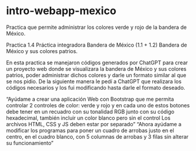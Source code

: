 # intro-webapp-mexico
Practica que permite administrar los colores verde y rojo de la bandera de  México.

Practica 1.4 Práctica integradora Bandera de México (1.1 + 1.2)
Bandera de México y sus colores patrios.

En esta practica se manejaron códigos generados por ChatGPT para crear un proyecto web donde se visualizara la bandera de México y sus colores patrios, poder administrar dichos colores y darle un formato similar al que se nos pidio.
De la siguiente manera le pedí a ChatGPT que realizara los códigos necesarios y los fui modificando hasta darle el formato deseado.

“Ayúdame a crear una aplicación Web con Bootstrap que me permita controlar 2 controles de color: verde y rojo y en cada uno de estos botones debe tener en un recuadro con su tonalidad RGB junto con su código hexadecimal, también incluir un color blanco pero sin el control Los archivos HTML, CSS y JS deben estar por separado”
“Ahora ayúdame a modificar los programas para poner un cuadro de arrobas justo en el centro, en el cuadro blanco, con 5 columnas de arrobas y 3 filas sin alterar su funcionamiento”
